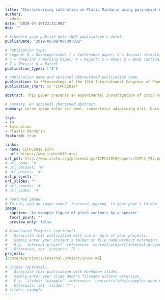 ```yaml
---
title: "Characterising intonation in Platic Mandarin using polynomial modelling"
authors:
- admin
date: "2020-04-19T23:22:00Z"
doi: ""

# Schedule page publish date (NOT publication's date).
publishDate: "2019-08-09T00:00:00Z"

# Publication type.
# Legend: 0 = Uncategorized; 1 = Conference paper; 2 = Journal article;
# 3 = Preprint / Working Paper; 4 = Report; 5 = Book; 6 = Book section;
# 7 = Thesis; 8 = Patent
publication_types: ["1"]

# Publication name and optional abbreviated publication name.
publication: In *Proceedings of the 19th International Congress of Phonetic Sciences*
publication_short: In *ICPHS2019*

abstract: This paper presents an experimental investigation of pitch variations of tone sequences under different contexts in Plastic Mandarin, a newly-formed contact-induced regional Mandarin variety. Instead of describing f<sub>0</sub> variations of a single tone-bearing unit, the f<sub>0</sub> contours of trisyllabic phrases varying in tonal composition, utterance position, and focus condition were examined by building orthogonal polynomial models on production data elicited from connected semi-spontaneous natural speech. The coefficients of the models that capture the shape of f<sub>0</sub> contours were subjected to further linear mixed effects analysis. This study reveals the synergistic effects of tone interactions, focus, and declination, exerted on the f<sub>0</sub> of the whole phrase in an integrated manner. The findings enhance our knowledge of a prevalent yet scarcely studied Mandarin variety and contribute to the on-going research into the dynamic realisation of tone and intonation in connected speech.

# Summary. An optional shortened abstract.
summary: Lorem ipsum dolor sit amet, consectetur adipiscing elit. Duis posuere tellus ac convallis placerat. Proin tincidunt magna sed ex sollicitudin condimentum.

tags:
- f0
- Intonation
- Plastic Mandarin
featured: true

links:
- name: ICPHS2019 Link
  url: https://www.icphs2019.org/
url_pdf: http://www.assta.org/proceedings/ICPhS2019/papers/ICPhS_745.pdf
# url_code: '#'
# url_dataset: '#'
# url_poster: '#'
url_project: ''
url_slides: ''
# url_source: '#'
# url_video: '#'

# Featured image
# To use, add an image named `featured.jpg/png` to your page's folder. 
image:
  caption: 'An example figure of pitch contours by a speaker'
  focal_point: ""
  preview_only: false

# Associated Projects (optional).
#   Associate this publication with one or more of your projects.
#   Simply enter your project's folder or file name without extension.
#   E.g. `internal-project` references `content/project/internal-project/index.md`.
#   Otherwise, set `projects: []`.
projects:
[content/projects/internal-project/index.md]

# Slides (optional).
#   Associate this publication with Markdown slides.
#   Simply enter your slide deck's filename without extension.
#   E.g. `slides: "example"` references `content/slides/example/index.md`.
#   Otherwise, set `slides: ""`.
# slides: example
---
```


